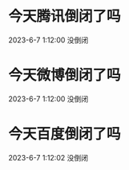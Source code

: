 # 今天腾讯倒闭了吗

2023-6-7 1:12:00 没倒闭

# 今天微博倒闭了吗

2023-6-7 1:12:00 没倒闭

# 今天百度倒闭了吗

2023-6-7 1:12:02 没倒闭

